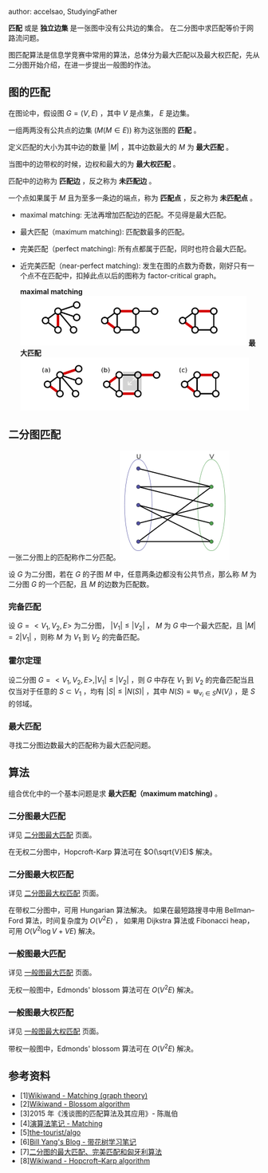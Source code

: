 author: accelsao, StudyingFather

 **匹配** 或是 **独立边集** 是一张图中没有公共边的集合。
在二分图中求匹配等价于网路流问题。

图匹配算法是信息学竞赛中常用的算法，总体分为最大匹配以及最大权匹配，先从二分图开始介绍，在进一步提出一般图的作法。

## 图的匹配

在图论中，假设图 $G=(V,E)$ ，其中 $V$ 是点集， $E$ 是边集。

一组两两没有公共点的边集 $(M(M\in E))$ 称为这张图的 **匹配** 。

定义匹配的大小为其中边的数量 $|M|$ ，其中边数最大的 $M$ 为 **最大匹配** 。

当图中的边带权的时候，边权和最大的为 **最大权匹配** 。

匹配中的边称为 **匹配边** ，反之称为 **未匹配边** 。

一个点如果属于 $M$ 且为至多一条边的端点，称为 **匹配点** ，反之称为 **未匹配点** 。

- maximal matching: 无法再增加匹配边的匹配。不见得是最大匹配。
- 最大匹配（maximum matching): 匹配数最多的匹配。
- 完美匹配（perfect matching): 所有点都属于匹配，同时也符合最大匹配。
-   近完美匹配（near-perfect matching): 发生在图的点数为奇数，刚好只有一个点不在匹配中，扣掉此点以后的图称为 factor-critical graph。

     **maximal matching** ![graph-match-1](./images/graph-match-1.png) **最大匹配** ![graph-match-2](./images/graph-match-2.png)

## 二分图匹配

一张二分图上的匹配称作二分匹配。![graph-match-3](./images/graph-match-3.png)

设 $G$ 为二分图，若在 $G$ 的子图 $M$ 中，任意两条边都没有公共节点，那么称 $M$ 为二分图 $G$ 的一个匹配，且 $M$ 的边数为匹配数。

### 完备匹配

设 $G=<V_1, V_2, E>$ 为二分图， $|V_1| \leq |V_2|$ ， $M$ 为 $G$ 中一个最大匹配，且 $|M|=2|V_1|$ ，则称 $M$ 为 $V_1$ 到 $V_2$ 的完备匹配。

### 霍尔定理

设二分图 $G=<V_1, V_2, E>, |V_1| \leq |V_2|$ ，则 $G$ 中存在 $V_1$ 到 $V_2$ 的完备匹配当且仅当对于任意的 $S \subset V_1$ ，均有 $|S|\leq|N(S)|$ ，其中 $N(S)=\Cup_{v_i \in S}{N(V_i)}$ ，是 $S$ 的邻域。

### 最大匹配

寻找二分图边数最大的匹配称为最大匹配问题。

## 算法

组合优化中的一个基本问题是求 **最大匹配（maximum matching)** 。

### 二分图最大匹配

详见 [二分图最大匹配](./bigraph-match.md) 页面。

在无权二分图中，Hopcroft-Karp 算法可在 $O(\sqrt{V}E)$ 解决。

### 二分图最大权匹配

详见 [二分图最大权匹配](./bigraph-weight-match.md) 页面。

在带权二分图中，可用 Hungarian 算法解决。
如果在最短路搜寻中用 Bellman–Ford 算法，时间复杂度为 $O(V^2E)$ ，
如果用  Dijkstra 算法或 Fibonacci heap，可用 $O(V^{2}\log {V}+VE)$ 解决。

### 一般图最大匹配

详见 [一般图最大匹配](./general-match.md) 页面。

无权一般图中，Edmonds' blossom 算法可在 $O(V^2E)$ 解决。

### 一般图最大权匹配

详见 [一般图最大权匹配](./general-weight-match.md) 页面。

带权一般图中，Edmonds' blossom 算法可在 $O(V^2E)$ 解决。

## 参考资料

- [1][Wikiwand - Matching (graph theory)]( <https://www.wikiwand.com/en/Matching_(graph_theory)> )
- [2][Wikiwand - Blossom algorithm]( <https://www.wikiwand.com/en/Blossom_algorithm> )
- [3]2015 年《浅谈图的匹配算法及其应用》- 陈胤伯
- [4][演算法笔记 - Matching]( <http://web.ntnu.edu.tw/~algo/Matching.html> )
- [5][the-tourist/algo]( <https://github.com/the-tourist/algo> )
- [6][Bill Yang's Blog - 带花树学习笔记]( <https://blog.bill.moe/blossom-algorithm-notes/> )
- [7][二分图的最大匹配、完美匹配和匈牙利算法]( <https://www.renfei.org/blog/bipartite-matching.html> )
- [8][Wikiwand - Hopcroft–Karp algorithm]( <https://www.wikiwand.com/en/Hopcroft%E2%80%93Karp_algorithm> )
